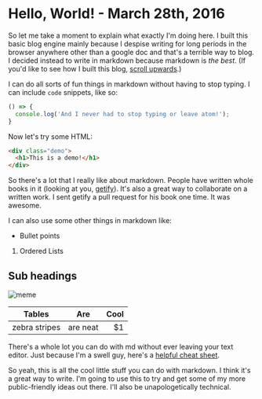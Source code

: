 # Hello, World! - March 28th, 2016

So let me take a moment to explain what exactly I'm doing here. I built this basic blog engine mainly because I despise writing for long periods in the browser anywhere other than a google doc and that's a terrible way to blog. I decided instead to write in markdown because markdown is *the best*. (If you'd like to see how I built this blog, [scroll upwards](http://blog.dylanbhughes.io/#post2).)

I can do all sorts of fun things in markdown without having to stop typing. I can include ```code``` snippets, like so:

```javascript
() => {
  console.log('And I never had to stop typing or leave atom!');
}
```

Now let's try some HTML:

```html
<div class="demo">
  <h1>This is a demo!</h1>
</div>
```

So there's a lot that I really like about markdown. People have written whole books in it (looking at you, [getify](https://github.com/getify/You-Dont-Know-JS/blob/master/README.md )). It's also a great way to collaborate on a written work. I sent getify a pull request for his book one time. It was awesome.

I can also use some other things in markdown like:

* Bullet points

1. Ordered Lists

## Sub headings

![meme](https://static.fjcdn.com/pictures/It+s+an+old+meme+how+i+feel+when+i+see_e83de6_3481193.jpg)


| Tables        | Are           | Cool  |
| ------------- |:-------------:| -----:|
| zebra stripes | are neat      |    $1 |

There's a whole lot you can do with md without ever leaving your text editor. Just because I'm a swell guy, here's a [helpful cheat sheet](https://github.com/adam-p/markdown-here/wiki/Markdown-Cheatsheet#images).

So yeah, this is all the cool little stuff you can do with markdown. I think it's a great way to write. I'm going to use this to try and get some of my more public-friendly ideas out there. I'll also be unapologetically technical.
